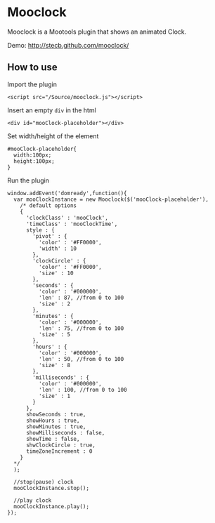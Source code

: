 Mooclock
===========

Mooclock is a Mootools plugin that shows an animated Clock.

Demo: http://stecb.github.com/mooclock/

How to use
----------

Import the plugin

    <script src="/Source/mooclock.js"></script>

Insert an empty `div` in the html

    <div id="mooClock-placeholder"></div>
    
Set width/height of the element

    #mooClock-placeholder{
      width:100px;
      height:100px;
    }

Run the plugin
  
    window.addEvent('domready',function(){
      var mooClockInstance = new Mooclock($('mooClock-placeholder'),
        /* default options 
        {
          'clockClass' : 'mooClock',
          'timeClass' : 'mooClockTime',
          style : {
            'pivot' : {
              'color' : '#FF0000',
              'width' : 10
            },
            'clockCircle' : {
              'color' : '#FF0000',
              'size' : 10
            },
            'seconds' : {
              'color' : '#000000',
              'len' : 87, //from 0 to 100
              'size' : 2
            },
            'minutes' : {
              'color' : '#000000',
              'len' : 75, //from 0 to 100
              'size' : 5
            },
            'hours' : {
              'color' : '#000000',
              'len' : 50, //from 0 to 100
              'size' : 8
            },
            'milliseconds' : {
              'color' : '#000000',
              'len' : 100, //from 0 to 100
              'size' : 1
            }
          },
          showSeconds : true,
          showHours : true,
          showMinutes : true,
          showMilliseconds : false,
          showTime : false,
          shwClockCircle : true,
          timeZoneIncrement : 0
        }
      */
      );
      
      //stop(pause) clock
      mooClockInstance.stop();
      
      //play clock
      mooClockInstance.play();
    });